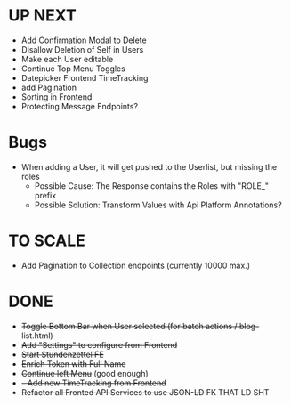 # UP NEXT
- Add Confirmation Modal to Delete
- Disallow Deletion of Self in Users
- Make each User editable
- Continue Top Menu Toggles
- Datepicker Frontend TimeTracking
- add Pagination
- Sorting in Frontend
- Protecting Message Endpoints?

# Bugs
- When adding a User, it will get pushed to the Userlist, but missing the roles
  - Possible Cause: The Response contains the Roles with "ROLE_" prefix
  - Possible Solution: Transform Values with Api Platform Annotations?

# TO SCALE
- Add Pagination to Collection endpoints (currently 10000 max.)

# DONE
- ~~Toggle Bottom Bar when User selected (for batch actions / blog-list.html)~~
- ~~Add "Settings" to configure from Frontend~~
- ~~Start Stundenzettel FE~~
- ~~Enrich Token with Full Name~~
- ~~Continue left Menu~~ (good enough)
- ~~- Add new TimeTracking from Frontend~~
- ~~Refactor all Fronted API Services to use JSON-LD~~ FK THAT LD SHT
